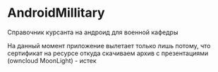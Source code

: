 # AndroidMillitary
Справочник курсанта на андроид для военной кафедры

На данный момент приложение вылетает только лишь потому, что сертификат на ресурсе откуда скачиваем архив с презентациями (owncloud MoonLight) - истек
